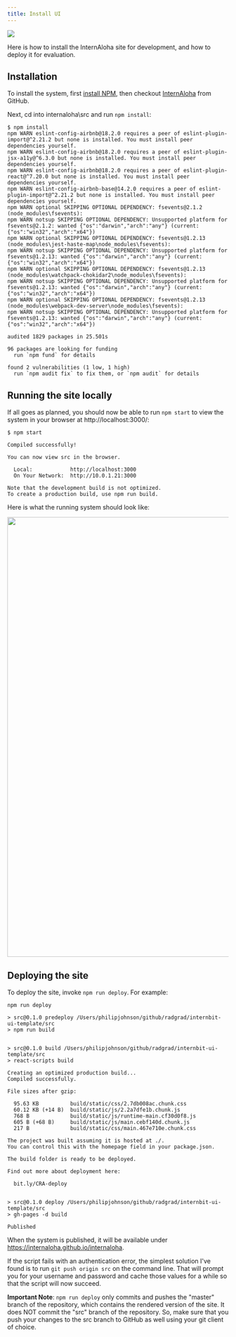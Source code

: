 ```yaml
---
title: Install UI
---
```


<a href="https://github.com/internaloha/internaloha/actions?query=workflow%3Ainternaloha-ui"><img src="https://github.com/internaloha/internaloha/workflows/internaloha-ui/badge.svg"/></a>

Here is how to install the InternAloha site for development, and how to deploy it for evaluation.

## Installation

To install the system, first [install NPM](https://www.npmjs.com/get-npm), then checkout [InternAloha](https://github.com/internaloha/internaloha) from GitHub.

Next, cd into internaloha\src and run ``npm install``:

```
$ npm install
npm WARN eslint-config-airbnb@18.2.0 requires a peer of eslint-plugin-import@^2.21.2 but none is installed. You must install peer dependencies yourself.
npm WARN eslint-config-airbnb@18.2.0 requires a peer of eslint-plugin-jsx-a11y@^6.3.0 but none is installed. You must install peer dependencies yourself.
npm WARN eslint-config-airbnb@18.2.0 requires a peer of eslint-plugin-react@^7.20.0 but none is installed. You must install peer dependencies yourself.
npm WARN eslint-config-airbnb-base@14.2.0 requires a peer of eslint-plugin-import@^2.21.2 but none is installed. You must install peer dependencies yourself.
npm WARN optional SKIPPING OPTIONAL DEPENDENCY: fsevents@2.1.2 (node_modules\fsevents):
npm WARN notsup SKIPPING OPTIONAL DEPENDENCY: Unsupported platform for fsevents@2.1.2: wanted {"os":"darwin","arch":"any"} (current: {"os":"win32","arch":"x64"})
npm WARN optional SKIPPING OPTIONAL DEPENDENCY: fsevents@1.2.13 (node_modules\jest-haste-map\node_modules\fsevents):
npm WARN notsup SKIPPING OPTIONAL DEPENDENCY: Unsupported platform for fsevents@1.2.13: wanted {"os":"darwin","arch":"any"} (current: {"os":"win32","arch":"x64"})
npm WARN optional SKIPPING OPTIONAL DEPENDENCY: fsevents@1.2.13 (node_modules\watchpack-chokidar2\node_modules\fsevents):
npm WARN notsup SKIPPING OPTIONAL DEPENDENCY: Unsupported platform for fsevents@1.2.13: wanted {"os":"darwin","arch":"any"} (current: {"os":"win32","arch":"x64"})
npm WARN optional SKIPPING OPTIONAL DEPENDENCY: fsevents@1.2.13 (node_modules\webpack-dev-server\node_modules\fsevents):
npm WARN notsup SKIPPING OPTIONAL DEPENDENCY: Unsupported platform for fsevents@1.2.13: wanted {"os":"darwin","arch":"any"} (current: {"os":"win32","arch":"x64"})

audited 1829 packages in 25.501s

96 packages are looking for funding
  run `npm fund` for details

found 2 vulnerabilities (1 low, 1 high)
  run `npm audit fix` to fix them, or `npm audit` for details
```

## Running the site locally

If all goes as planned, you should now be able to run `npm start` to view the system in your browser at http://localhost:3000/:

```
$ npm start

Compiled successfully!

You can now view src in the browser.

  Local:            http://localhost:3000
  On Your Network:  http://10.0.1.21:3000

Note that the development build is not optimized.
To create a production build, use npm run build.
```

Here is what the running system should look like:

<img width='1000px' src="/./documentation/img/internaloha.home.png"/>

## Deploying the site

To deploy the site, invoke `npm run deploy`. For example:

```
npm run deploy

> src@0.1.0 predeploy /Users/philipjohnson/github/radgrad/internbit-ui-template/src
> npm run build


> src@0.1.0 build /Users/philipjohnson/github/radgrad/internbit-ui-template/src
> react-scripts build

Creating an optimized production build...
Compiled successfully.

File sizes after gzip:

  95.63 KB          build/static/css/2.7db008ac.chunk.css
  60.12 KB (+14 B)  build/static/js/2.2a7dfe1b.chunk.js
  768 B             build/static/js/runtime-main.cf30d0f8.js
  605 B (+68 B)     build/static/js/main.cebf140d.chunk.js
  217 B             build/static/css/main.467e710e.chunk.css

The project was built assuming it is hosted at ./.
You can control this with the homepage field in your package.json.

The build folder is ready to be deployed.

Find out more about deployment here:

  bit.ly/CRA-deploy


> src@0.1.0 deploy /Users/philipjohnson/github/radgrad/internbit-ui-template/src
> gh-pages -d build

Published
```

When the system is published, it will be available under https://internaloha.github.io/internaloha.

If the script fails with an authentication error, the simplest solution I've found is to run `git push origin src` on the command line. That will prompt you for your username and password and cache those values for a while so that the script will now succeed.

**Important Note**: `npm run deploy` only commits and pushes the "master" branch of the repository, which contains the rendered version of the site. It does NOT commit the "src" branch of the repository. So, make sure that you push your changes to the src branch to GitHub as well using your git client of choice.
